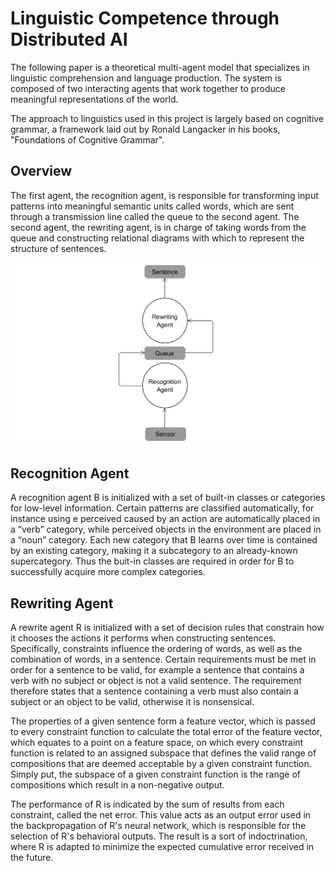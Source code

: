 # Linguistic Competence through Distributed AI 

The following paper is a theoretical multi-agent model that specializes in linguistic comprehension and language production. The system is composed of two interacting agents that work together to produce meaningful representations of the world. 

The approach to linguistics used in this project is largely based on cognitive grammar, a framework laid out by Ronald Langacker in his books, "Foundations of Cognitive Grammar".

## Overview

The first agent, the recognition agent, is responsible for transforming input patterns into meaningful semantic units called words, which are sent through a transmission line called the queue to the second agent. The second agent, the rewriting agent, is in charge of taking words from the queue and constructing relational diagrams with which to represent the structure of sentences.

![Structure](https://github.com/CarsonScott/Linguistic-Agent-System/blob/master/system_structure.png)

## Recognition Agent

A recognition agent B is initialized with a set of built-in classes or categories for low-level information. Certain patterns are classified automatically, for instance using e perceived caused by an action are automatically placed in a “verb” category, while perceived objects in the environment are placed in a “noun” category. Each new category that B learns over time is contained by an existing category, making it a subcategory to an already-known supercategory. Thus the buit-in classes are required in order for B to successfully acquire more complex categories.

## Rewriting Agent

A rewrite agent R is initialized with a set of decision rules that constrain how it chooses the actions it performs when constructing sentences. Specifically, constraints influence the ordering of words, as well as the combination of words, in a sentence. Certain requirements must be met in order for a sentence to be valid, for example a sentence that contains a verb with no subject or object is not a valid sentence. The requirement therefore states that a sentence containing a verb must also contain a subject or an object to be valid, otherwise it is nonsensical.

The properties of a given sentence form a feature vector, which is passed to every constraint function to calculate the total error of the feature vector, which equates to a point on a feature space, on which every constraint function is related to an assigned subspace that defines the valid range of compositions that are deemed acceptable by a given constraint function. Simply put, the subspace of a given constraint function is the range of compositions which result in a non-negative output.

The performance of R is indicated by the sum of results from each constraint, called the net error. This value acts as an output error used in the backpropagation of R's neural network, which is responsible for the selection of R's behavioral outputs. The result is a sort of indoctrination, where R is adapted to minimize the expected cumulative error received in the future.

